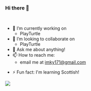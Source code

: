 ### Hi there 👋

<!-- [![trophy](https://github-profile-trophy.vercel.app/?username=mordy-python&theme=dracula)](https://github.com/ryo-ma/github-profile-trophy) -->
<br>

- 🔭 I’m currently working on 
    - PlayTurtle
- 👯 I’m looking to collaborate on
  - PlayTurtle
- 💬 Ask me about anything!
- 📫 How to reach me: 
   - email me at [imky171@gmail.com](mailto:imky171@gmail.com)
<!-- - 😄 Pronouns: they/them -->
- ⚡ Fun fact: I'm learning Scottish!

<a href="https://github.com/anuraghazra/github-readme-stats">
  <img src="https://github-readme-stats.vercel.app/api?username=mordy-python&show_icons=true&theme=solarized-dark" />
